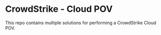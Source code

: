 # CrowdStrike - Cloud POV

This repo contains multiple solutions for performing a CrowdStrike Cloud POV.